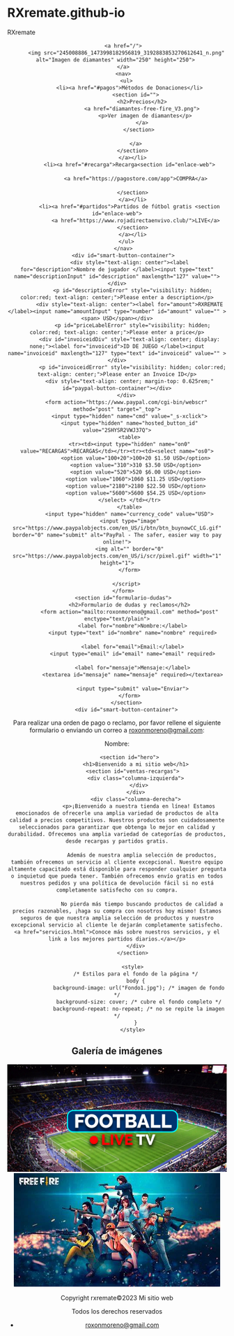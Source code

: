 # RXremate.github-io
RXremate
<!DOCTYPE html>
<html lang="en">
<head>
    <meta charset="UTF-8">
    <meta http-equiv="X-UA-Compatible" content="IE=edge">
    <meta name="viewport" content="width=device-width, initial-scale=1.0">
    <title>RECARGAS FREE FIRE ES593</title>
</head>
<body>
    <header>
        
        <a href="/">
          <img src="245008886_1473998182956819_3192883853270612641_n.png" alt="Imagen de diamantes" width="250" height="250"> 
        </a>
        <nav>
          <ul>
            <li><a href="#pagos">Métodos de Donaciones</li>
                <section id="">
                    <h2>Precios</h2>
                    <a href="diamantes-free-fire_V3.png">
                      <p>Ver imagen de diamantes</p>
                    </a>
                  </section>
                   
                </a>
              </section>
              </a></li>
            <li><a href="#recarga">Recarga<section id="enlace-web">

                <a href="https://pagostore.com/app">COMPRA</a>

              </section>
              </a></li>
            <li><a href="#partidos">Partidos de fútbol gratis <section id="enlace-web">
                <a href="https://www.rojadirectaenvivo.club/">LIVE</a>
              </section>
              </a></li>
          </ul>
        </nav>
        <div id="smart-button-container">
            <div style="text-align: center"><label for="description">Nombre de jugador </label><input type="text" name="descriptionInput" id="description" maxlength="127" value=""></div>
              <p id="descriptionError" style="visibility: hidden; color:red; text-align: center;">Please enter a description</p>
            <div style="text-align: center"><label for="amount">RXREMATE </label><input name="amountInput" type="number" id="amount" value="" ><span> USD</span></div>
              <p id="priceLabelError" style="visibility: hidden; color:red; text-align: center;">Please enter a price</p>
            <div id="invoiceidDiv" style="text-align: center; display: none;"><label for="invoiceid">ID DE JUEGO </label><input name="invoiceid" maxlength="127" type="text" id="invoiceid" value="" ></div>
              <p id="invoiceidError" style="visibility: hidden; color:red; text-align: center;">Please enter an Invoice ID</p>
            <div style="text-align: center; margin-top: 0.625rem;" id="paypal-button-container"></div>
          </div>
          <form action="https://www.paypal.com/cgi-bin/webscr" method="post" target="_top">
            <input type="hidden" name="cmd" value="_s-xclick">
            <input type="hidden" name="hosted_button_id" value="2SHYSR2VWJ37Q">
            <table>
            <tr><td><input type="hidden" name="on0" value="RECARGAS">RECARGAS</td></tr><tr><td><select name="os0">
                <option value="100+20">100+20 $1.50 USD</option>
                <option value="310">310 $3.50 USD</option>
                <option value="520">520 $6.00 USD</option>
                <option value="1060">1060 $11.25 USD</option>
                <option value="2180">2180 $22.50 USD</option>
                <option value="5600">5600 $54.25 USD</option>
            </select> </td></tr>
            </table>
            <input type="hidden" name="currency_code" value="USD">
            <input type="image" src="https://www.paypalobjects.com/en_US/i/btn/btn_buynowCC_LG.gif" border="0" name="submit" alt="PayPal - The safer, easier way to pay online!">
            <img alt="" border="0" src="https://www.paypalobjects.com/en_US/i/scr/pixel.gif" width="1" height="1">
            </form>

          </script>
        </form>
        <section id="formulario-dudas">
            <h2>Formulario de dudas y reclamos</h2>
            <form action="mailto:roxonmoreno@gmail.com" method="post" enctype="text/plain">
              <label for="nombre">Nombre:</label>
              <input type="text" id="nombre" name="nombre" required>
          
              <label for="email">Email:</label>
              <input type="email" id="email" name="email" required>
          
              <label for="mensaje">Mensaje:</label>
              <textarea id="mensaje" name="mensaje" required></textarea>
          
              <input type="submit" value="Enviar">
            </form>
          </section>
          <div id="smart-button-container">
  </div>
  <script src="https://www.paypal.com/sdk/js?client-id=sb&enable-funding=venmo&currency=USD" data-sdk-integration-source="button-factory"></script>
  <script>
  function initPayPalButton() {
    var description = document.querySelector('#smart-button-container #description');
    var amount = document.querySelector('#smart-button-container #amount');
    var descriptionError = document.querySelector('#smart-button-container #descriptionError');
    var priceError = document.querySelector('#smart-button-container #priceLabelError');
    var invoiceid = document.querySelector('#smart-button-container #invoiceid');
    var invoiceidError = document.querySelector('#smart-button-container #invoiceidError');
    var invoiceidDiv = document.querySelector('#smart-button-container #invoiceidDiv');

    var elArr = [description, amount];

    if (invoiceidDiv.firstChild.innerHTML.length > 1) {
      invoiceidDiv.style.display = "block";
    }

    var purchase_units = [];
    purchase_units[0] = {};
    purchase_units[0].amount = {};

    function validate(event) {
      return event.value.length > 0;
    }

    paypal.Buttons({
      style: {
        color: 'gold',
        shape: 'pill',
        label: 'buynow',
        layout: 'vertical',
        
      },

      onInit: function (data, actions) {
        actions.disable();

        if(invoiceidDiv.style.display === "block") {
          elArr.push(invoiceid);
        }

        elArr.forEach(function (item) {
          item.addEventListener('keyup', function (event) {
            var result = elArr.every(validate);
            if (result) {
              actions.enable();
            } else {
              actions.disable();
            }
          });
        });
      },

      onClick: function () {
        if (description.value.length < 1) {
          descriptionError.style.visibility = "visible";
        } else {
          descriptionError.style.visibility = "hidden";
        }

        if (amount.value.length < 1) {
          priceError.style.visibility = "visible";
        } else {
          priceError.style.visibility = "hidden";
        }

        if (invoiceid.value.length < 1 && invoiceidDiv.style.display === "block") {
          invoiceidError.style.visibility = "visible";
        } else {
          invoiceidError.style.visibility = "hidden";
        }

        purchase_units[0].description = description.value;
        purchase_units[0].amount.value = amount.value;

        if(invoiceid.value !== '') {
          purchase_units[0].invoice_id = invoiceid.value;
        }
      },

      createOrder: function (data, actions) {
        return actions.order.create({
          purchase_units: purchase_units,
        });
      },

      onApprove: function (data, actions) {
        return actions.order.capture().then(function (orderData) {

          // Full available details
          console.log('Capture result', orderData, JSON.stringify(orderData, null, 2));

          // Show a success message within this page, e.g.
          const element = document.getElementById('paypal-button-container');
          element.innerHTML = '';
          element.innerHTML = '<h3>Thank you for your payment!</h3>';

          // Or go to another URL:  actions.redirect('thank_you.html');
          
        });
      },

      onError: function (err) {
        console.log(err);
      }
    }).render('#paypal-button-container');
  }
  initPayPalButton();
  </script>
        </div>
        </div>
        <div id="orden-pagos">
          <p>Para realizar una orden de pago o reclamo, por favor rellene el siguiente formulario o enviando un correo a roxonmoreno@gmail.com:</p>
          <form>
            <label for="nombre">Nombre:</label>
           
            <section id="hero">
                <h1>Bienvenido a mi sitio web</h1>
              <section id="ventas-recargas">
                <div class="columna-izquierda">
                  </div>
                </div>
                <div class="columna-derecha">
                  <p>¡Bienvenido a nuestra tienda en línea! Estamos emocionados de ofrecerle una amplia variedad de productos de alta calidad a precios competitivos. Nuestros productos son cuidadosamente seleccionados para garantizar que obtenga lo mejor en calidad y durabilidad. Ofrecemos una amplia variedad de categorías de productos, desde recargas y partidos gratis.

                    Además de nuestra amplia selección de productos, también ofrecemos un servicio al cliente excepcional. Nuestro equipo altamente capacitado está disponible para responder cualquier pregunta o inquietud que pueda tener. También ofrecemos envío gratis en todos nuestros pedidos y una política de devolución fácil si no está completamente satisfecho con su compra.
                    
                    No pierda más tiempo buscando productos de calidad a precios razonables, ¡haga su compra con nosotros hoy mismo! Estamos seguros de que nuestra amplia selección de productos y nuestro excepcional servicio al cliente le dejarán completamente satisfecho. <a href="servicios.html">Conoce más sobre nuestros servicios, y el link a los mejores partidos diarios.</a></p>
                </div>
              </section>
              
              <style>
                /* Estilos para el fondo de la página */
                body {
                  background-image: url("Fondo1.jpg"); /* imagen de fondo */
                  background-size: cover; /* cubre el fondo completo */
                  background-repeat: no-repeat; /* no se repite la imagen */
                }
              </style>
              
</body>
</html><section id="galeria">
    <h2>Galería de imágenes</h2>
      <img src="R.png" alt="Métodos de pagos">
      <img src="OIP.png" alt="Métodos de pagos">
    </div>
    <div class="categoria" id="precios">
        <footer>
            <p>Copyright rxremate©2023 Mi sitio web</p>
            <p>Todos los derechos reservados</p>
            <nav>
                <ul>
                    <li><a href="#contacto">roxonmoreno@gmail.com</a></li>
                </ul>
            </nav>
        </footer>
        </body>
        </html>
